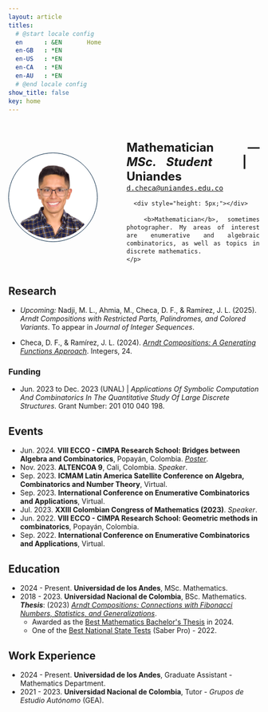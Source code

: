 ```yaml
---
layout: article
titles:
  # @start locale config
  en      : &EN       Home
  en-GB   : *EN
  en-US   : *EN
  en-CA   : *EN
  en-AU   : *EN
  # @end locale config
show_title: false
key: home
---
```


<div style="display: flex; flex-wrap: wrap; align-items: center; margin-top: 40px;">

  <div style="flex: 0 0 auto; padding: 10px; text-align: center; position: relative; width: 177px; height: 177px;">
    <div 
      style="
        width: 177px; 
        height: 177px; 
        border: 1px solid #002240; /* Dark blue color */
        border-radius: 50%; 
        position: absolute; 
        top: 0; 
        left: 0;
      ">
    </div>
    <img 
      src="assets/images/profile/profile.jpg" 
      alt="Daniel F. Checa"
      style="width: 170px; height: 170px; border-radius: 50%; position: absolute; top: 3.5px; left: 3.5px;"
    />
  </div>

  <div style="flex: 1; min-width: 250px; text-align: justify; margin-left: 40px; align-items: center;">
    <p>
      <b style="font-size: 24px;">Mathematician — <i> MSc. Student </i>&nbsp; | &nbsp; Uniandes </b> <br>
      <a href="mailto:d.checa@uniandes.edu.co" style="font-family: monospace;">d.checa@uniandes.edu.co</a>
      
      <div style="height: 5px;"></div>

      <b>Mathematician</b>, sometimes photographer. My areas of interest are enumerative and algebraic combinatorics, as well as topics in discrete mathematics.
    </p>
  </div>

</div>


## Research

- *Upcoming:* Nadji, M. L., Ahmia, M., Checa, D. F., & Ramírez, J. L. (2025). *Arndt Compositions with Restricted Parts, Palindromes, and Colored Variants*. To appear in *Journal of Integer Sequences*.

- Checa, D. F., & Ramírez, J. L. (2024). <a href="https://math.colgate.edu/~integers/y35/y35.pdf" target="_blank">*Arndt Compositions: A Generating Functions Approach*</a>. Integers, 24.

### Funding

- Jun. 2023 to Dec. 2023 (UNAL) \| *Applications Of Symbolic Computation And Combinatorics In The Quantitative Study Of Large Discrete Structures*. Grant Number: 201 010 040 198.

## Events

- Jun. 2024. **VIII ECCO - CIMPA Research School: Bridges between Algebra and Combinatorics**, Popayán, Colombia. <a href="posters/ecco2024.pdf" target="_blank">*Poster*</a>.
- Nov. 2023. **ALTENCOA 9**, Cali, Colombia. *Speaker*.
- Sep. 2023. **ICMAM Latin America Satellite Conference on Algebra, Combinatorics and Number Theory**, Virtual.
- Sep. 2023. **International Conference on Enumerative Combinatorics and Applications**, Virtual.
- Jul. 2023. **XXIII Colombian Congress of Mathematics (2023)**. *Speaker*.
- Jun. 2022. **VIII ECCO - CIMPA Research School: Geometric methods in combinatorics**, Popayán, Colombia.
- Sep. 2022. **International Conference on Enumerative Combinatorics and Applications**, Virtual.

## Education

- 2024 - Present. **Universidad de los Andes**, MSc. Mathematics.
- 2018 - 2023. **Universidad Nacional de Colombia**, BSc. Mathematics.<br>
  ***Thesis***: (2023) <a href="https://oeis.org/A000045/a000045_3.pdf" target="_blank">*Arndt Compositions: Connections with Fibonacci Numbers, Statistics, and Generalizations*</a>.
  - Awarded as the <a href="https://pregrado.unal.edu.co/media/pdf_docs/mejores_trabajos/Res_010__2024_VA.pdf" target="_blank">Best Mathematics Bachelor's Thesis</a> in 2024.
  - One of the <a href="https://www.acreditta.com/credential/1490ec10-df23-44e9-9b65-9c5ca85c21c5?utm_source=copy&resource_type=badge&resource=1490ec10-df23-44e9-9b65-9c5ca85c21c5" target="_blank">Best National State Tests</a> (Saber Pro) - 2022.

## Work Experience

- 2024 - Present. **Universidad de los Andes**, Graduate Assistant - Mathematics Department.
- 2021 - 2023. **Universidad Nacional de Colombia**, Tutor - *Grupos de Estudio Autónomo* (GEA).